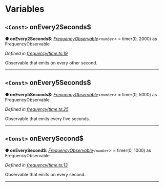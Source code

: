 

# Variables

<a id="onevery2seconds_"></a>

## `<Const>` onEvery2Seconds$

**● onEvery2Seconds$**: *[FrequencyObservable](../interfaces/_types_.frequencyobservable.md)<`number`>* =  timer(0, 2000) as FrequencyObservable<number>

*Defined in [frequency/time.ts:19](https://github.com/paritytech/js-libs/blob/79a5f83/packages/light.js/src/frequency/time.ts#L19)*

Observable that emits on every other second.

___
<a id="onevery5seconds_"></a>

## `<Const>` onEvery5Seconds$

**● onEvery5Seconds$**: *[FrequencyObservable](../interfaces/_types_.frequencyobservable.md)<`number`>* =  timer(0, 5000) as FrequencyObservable<number>

*Defined in [frequency/time.ts:25](https://github.com/paritytech/js-libs/blob/79a5f83/packages/light.js/src/frequency/time.ts#L25)*

Observable that emits every five seconds.

___
<a id="oneverysecond_"></a>

## `<Const>` onEverySecond$

**● onEverySecond$**: *[FrequencyObservable](../interfaces/_types_.frequencyobservable.md)<`number`>* =  timer(0, 1000) as FrequencyObservable<number>

*Defined in [frequency/time.ts:13](https://github.com/paritytech/js-libs/blob/79a5f83/packages/light.js/src/frequency/time.ts#L13)*

Observable that emits on every second.

___

